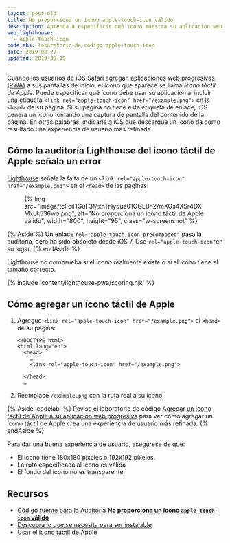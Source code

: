 ```yaml
---
layout: post-old
title: No proporciona un ícono apple-touch-icon válido
description: Aprenda a especificar qué icono muestra su aplicación web progresiva en las pantallas de inicio de iOS.
web_lighthouse:
  - apple-touch-icon
codelabs: laboratorio-de-código-apple-touch-icon
date: 2019-08-27
updated: 2019-09-19
---
```


Cuando los usuarios de iOS Safari agregan [aplicaciones web progresivas (PWA)](/discover-installable) a sus pantallas de inicio, el ícono que aparece se llama *ícono táctil de Apple*. Puede especificar qué ícono debe usar su aplicación al incluir una etiqueta `<link rel="apple-touch-icon" href="/example.png">` en la `<head>` de su página. Si su página no tiene esta etiqueta de enlace, iOS genera un icono tomando una captura de pantalla del contenido de la página. En otras palabras, indicarle a iOS que descargue un icono da como resultado una experiencia de usuario más refinada.

## Cómo la auditoría Lighthouse del icono táctil de Apple señala un error

[Lighthouse](https://developers.google.com/web/tools/lighthouse/) señala la falta de un `<link rel="apple-touch-icon" href="/example.png">` en el `<head>` de las páginas:

<figure class="w-figure">{% Img src="image/tcFciHGuF3MxnTr1y5ue01OGLBn2/mXGs4XSr4DXMxLk536wo.png", alt="No proporciona un icono táctil de Apple válido", width="800", height="95", class="w-screenshot" %}</figure>

{% Aside %} Un enlace `rel="apple-touch-icon-precomposed"` pasa la auditoría, pero ha sido obsoleto desde iOS 7. Use `rel="apple-touch-icon"`en su lugar. {% endAside %}

Lighthouse no comprueba si el icono realmente existe o si el icono tiene el tamaño correcto.

{% include 'content/lighthouse-pwa/scoring.njk' %}

## Cómo agregar un ícono táctil de Apple

1. Agregue `<link rel="apple-touch-icon" href="/example.png">` al `<head>` de su página:

    ```html/4
    <!DOCTYPE html>
    <html lang="en">
      <head>
        …
        <link rel="apple-touch-icon" href="/example.png">
        …
      </head>
      …
    ```

2. Reemplace `/example.png` con la ruta real a su ícono.

{% Aside 'codelab' %} Revise el laboratorio de código [Agregar un ícono táctil de Apple a su aplicación web progresiva](/codelab-apple-touch-icon) para ver cómo agregar un ícono táctil de Apple crea una experiencia de usuario más refinada. {% endAside %}

Para dar una buena experiencia de usuario, asegúrese de que:

- El icono tiene 180x180 píxeles o 192x192 píxeles.
- La ruta especificada al icono es válida
- El fondo del icono no es transparente.

## Recursos

- [ Código fuente para la Auditoría **No proporciona un ícono `apple-touch-icon` válido**](https://github.com/GoogleChrome/lighthouse/blob/master/lighthouse-core/audits/apple-touch-icon.js)
- [Descubra lo que se necesita para ser instalable](/install-criteria)
- <a href="https://webhint.io/docs/user-guide/hints/hint-apple-touch-icons/" rel="noreferrer">Usar el icono táctil de Apple</a>
